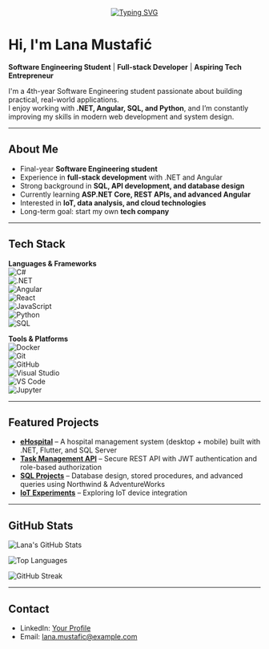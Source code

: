 <p align="center">
  <a href="https://git.io/typing-svg">
    <img src="https://readme-typing-svg.demolab.com?font=Inter&weight=600&size=28&duration=2800&pause=900&center=true&vCenter=true&multiline=true&repeat=true&width=800&height=90&lines=Hi%2C+I'm+Lana;Aspiring+Full-Stack+Developer" alt="Typing SVG" />
  </a>
</p>

# Hi, I'm Lana Mustafić  

**Software Engineering Student** | **Full-stack Developer** | **Aspiring Tech Entrepreneur**  

I'm a 4th-year Software Engineering student passionate about building practical, real-world applications.  
I enjoy working with **.NET, Angular, SQL, and Python**, and I’m constantly improving my skills in modern web development and system design.  

---

## About Me
- Final-year **Software Engineering student**  
- Experience in **full-stack development** with .NET and Angular  
- Strong background in **SQL, API development, and database design**  
- Currently learning **ASP.NET Core, REST APIs, and advanced Angular**  
- Interested in **IoT, data analysis, and cloud technologies**  
- Long-term goal: start my own **tech company**  

---

## Tech Stack  

**Languages & Frameworks**  
![C#](https://img.shields.io/badge/C%23-239120?style=for-the-badge&logo=c-sharp&logoColor=white)  
![.NET](https://img.shields.io/badge/.NET-512BD4?style=for-the-badge&logo=dotnet&logoColor=white)  
![Angular](https://img.shields.io/badge/Angular-DD0031?style=for-the-badge&logo=angular&logoColor=white)  
![React](https://img.shields.io/badge/React-20232A?style=for-the-badge&logo=react&logoColor=61DAFB)  
![JavaScript](https://img.shields.io/badge/JavaScript-F7DF1E?style=for-the-badge&logo=javascript&logoColor=black)  
![Python](https://img.shields.io/badge/Python-3776AB?style=for-the-badge&logo=python&logoColor=white)  
![SQL](https://img.shields.io/badge/SQL-336791?style=for-the-badge&logo=postgresql&logoColor=white)  

**Tools & Platforms**  
![Docker](https://img.shields.io/badge/Docker-2496ED?style=for-the-badge&logo=docker&logoColor=white)  
![Git](https://img.shields.io/badge/Git-F05032?style=for-the-badge&logo=git&logoColor=white)  
![GitHub](https://img.shields.io/badge/GitHub-181717?style=for-the-badge&logo=github&logoColor=white)  
![Visual Studio](https://img.shields.io/badge/Visual%20Studio-5C2D91?style=for-the-badge&logo=visual-studio&logoColor=white)  
![VS Code](https://img.shields.io/badge/VS%20Code-007ACC?style=for-the-badge&logo=visual-studio-code&logoColor=white)  
![Jupyter](https://img.shields.io/badge/Jupyter-F37626?style=for-the-badge&logo=jupyter&logoColor=white)  

---

## Featured Projects
- **[eHospital](#)** – A hospital management system (desktop + mobile) built with .NET, Flutter, and SQL Server  
- **[Task Management API](#)** – Secure REST API with JWT authentication and role-based authorization  
- **[SQL Projects](#)** – Database design, stored procedures, and advanced queries using Northwind & AdventureWorks  
- **[IoT Experiments](#)** – Exploring IoT device integration  

---

## GitHub Stats  

![Lana's GitHub Stats](https://github-readme-stats.vercel.app/api?username=your-username&show_icons=true&theme=default)  

![Top Languages](https://github-readme-stats.vercel.app/api/top-langs/?username=your-username&layout=compact&theme=default)  

![GitHub Streak](https://streak-stats.demolab.com/?user=your-username&theme=default)  

---

## Contact
- LinkedIn: [Your Profile](#)  
- Email: lana.mustafic@example.com  
